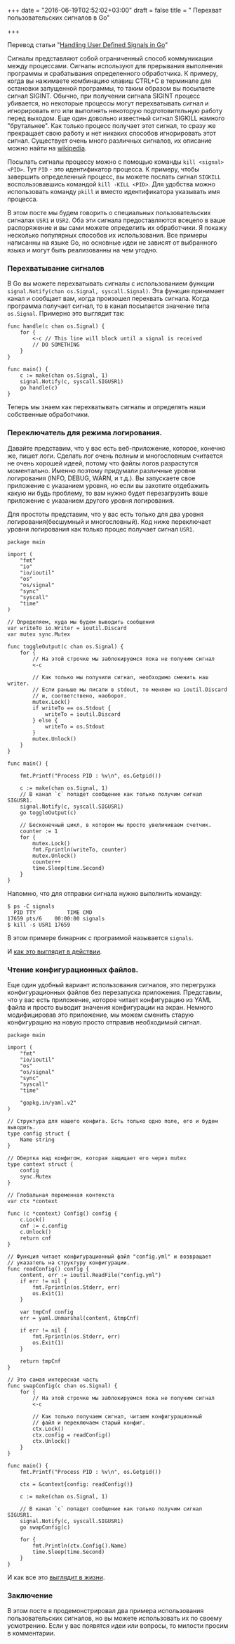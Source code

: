 +++
date = "2016-06-19T02:52:02+03:00"
draft = false
title = " Перехват пользовательских сигналов в Go"

+++

<p>Перевод статьи "<a href="http://blog.mbassem.com/2016/05/15/handling-user-defined-signals-in-go/">Handling User Defined Signals in Go</a>"</p>

<p>Сигналы представляют собой ограниченный способ коммуникации между процессами. Сигналы используют для прерывания выполнения программы и срабатывания определенного обработчика. К примеру, когда вы нажимаете комбинацию клавиш CTRL+C в терминале для остановки запущенной программы, то таким образом вы посылаете сигнал SIGINT. Обычно, при получении сигнала SIGINT процесс убивается, но некоторые процессы могут перехватывать сигнал и игнорировать его или выполнять некоторую подготовительную работу перед выходом. Еще один довольно известный сигнал SIGKILL намного "брутальнее". Как только процесс получает этот сигнал, то сразу же прекращает свою работу и нет никаких способов игнорировать этот сигнал. Существует очень много различных сигналов, их описание можно найти на <a href="https://en.wikipedia.org/wiki/Unix_signal#POSIX_signals">wikipedia</a>.</p>

<p>Посылать сигналы процессу можно с помощью команды <code>kill &lt;signal&gt; &lt;PID&gt;</code>. Тут <code>PID</code> - это идентификатор процесса. К примеру, чтобы завершить определенный процесс, вы можете послать сигнал <code>SIGKILL</code> воспользовавшись командой <code>kill -KILL &lt;PID&gt;</code>. Для удобства можно использовать команду <code>pkill</code> и вместо идентификатора указывать имя процесса.</p>

<p>В этом посте мы будем говорить о специальных пользовательских сигналах <code>USR1</code> и <code>USR2</code>. Оба эти сигнала предоставляются всецело в ваше распоряжение и вы сами можете определить их обработчики. Я покажу несколько популярных способов их использования. Все примеры написанны на языке Go, но основные идеи не зависят от выбранного языка и могут быть реализованны на чем угодно.</p>

<h3>Перехватывание сигналов</h3>

<p>В Go вы можете перехватывать сигналы с использованием функции <code>signal.Notify(chan os.Signal, syscall.Signal)</code>. Эта функция принимает канал и сообщает вам, когда произошел перехвать сигнала. Когда программа получает сигнал, то в канал посылается значение типа <code>os.Signal</code>. Примерно это выглядит так:</p>

<pre><code>func handle(c chan os.Signal) {
    for {
        &lt;-c // This line will block until a signal is received
        // DO SOMETHING
    }
}

func main() {
    c := make(chan os.Signal, 1)
    signal.Notify(c, syscall.SIGUSR1)
    go handle(c)
}
</code></pre>

<p>Теперь мы знаем как перехватывать сигналы и определять наши собственные обработчики.</p>

<h3>Переключатель для режима логирования.</h3>

<p>Давайте представим, что у вас есть веб-приложение, которое, конечно же, пишет логи. Сделать лог очень полным и многословным считается не очень хорошей идеей, потому что файлы логов разрастутся моментально. Именно поэтому придумали различные уровни логирования (INFO, DEBUG, WARN, и т.д.). Вы запускаете свое приложение с указанием уровня, но если вы захотите отдебажить  какую ни будь проблему, то вам нужно будет перезагрузить ваше приложение с указанием другого уровня логирования.</p>

<p>Для простоты представим, что у вас есть только для два уровня логирования(бесшумный и многословный). Код ниже переключает уровни логирования как только процес получает сигнал <code>USR1</code>.</p>

<pre><code>package main

import (
    "fmt"
    "io"
    "io/ioutil"
    "os"
    "os/signal"
    "sync"
    "syscall"
    "time"
)

// Определяем, куда мы будем выводить сообщения
var writeTo io.Writer = ioutil.Discard
var mutex sync.Mutex

func toggleOutput(c chan os.Signal) {
    for {
        // На этой строчке мы заблокируемся пока не получим сигнал
        &lt;-c

        // Как только мы получили сигнал, необходимо сменить наш writer.
        // Если раньше мы писали в stdout, то меняем на ioutil.Discard
        // и, соответствено, наоборот.
        mutex.Lock()
        if writeTo == os.Stdout {
            writeTo = ioutil.Discard
        } else {
            writeTo = os.Stdout
        }
        mutex.Unlock()
    }
}

func main() {

    fmt.Printf("Process PID : %v\n", os.Getpid())

    c := make(chan os.Signal, 1)
    // В канал `c` попадет сообщение как только получим сигнал SIGUSR1.
    signal.Notify(c, syscall.SIGUSR1)
    go toggleOutput(c)

    // Бесконечный цикл, в котором мы просто увеличиваем счетчик.
    counter := 1
    for {
        mutex.Lock()
        fmt.Fprintln(writeTo, counter)
        mutex.Unlock()
        counter++
        time.Sleep(time.Second)
    }
}
</code></pre>

<p>Напомню, что для отправки сигнала нужно выполнить команду:</p>

<pre><code>$ ps -C signals
  PID TTY          TIME CMD
17659 pts/6    00:00:00 signals
$ kill -s USR1 17659
</code></pre>

<p>В этом примере бинарник с программой называется <code>signals</code>.</p>

<p>И <a href="https://asciinema.org/a/45626">как это выглядит в действии</a>.</p>

<h3>Чтение конфигурационных файлов.</h3>

<p>Еще один удобный вариант использования сигналов, это перегрузка конфигурационных файлов без перезапуска приложения. Представим, что у вас есть приложение, которое читает конфигурацию из YAML файла и просто выводит значения конфигурации на экран. Немного модифицировав это приложение, мы можем сменить старую конфигурацию на новую просто отправив необходимый сигнал.</p>

<pre><code>package main

import (
    "fmt"
    "io/ioutil"
    "os"
    "os/signal"
    "sync"
    "syscall"
    "time"

    "gopkg.in/yaml.v2"
)

// Структура для нашего конфига. Есть только одно поле, его и будем выводить.
type config struct {
    Name string
}

// Обертка над конфигом, которая защищает его через mutex
type context struct {
    config
    sync.Mutex
}

// Глобальная переменная контекста
var ctx *context

func (c *context) Config() config {
    c.Lock()
    cnf := c.config
    c.Unlock()
    return cnf
}

// Функция читает конфигурационный файл "config.yml" и возвращает
// указатель на структуру конфигурации.
func readConfig() config {
    content, err := ioutil.ReadFile("config.yml")
    if err != nil {
        fmt.Fprintln(os.Stderr, err)
        os.Exit(1)
    }

    var tmpCnf config
    err = yaml.Unmarshal(content, &amp;tmpCnf)

    if err != nil {
        fmt.Fprintln(os.Stderr, err)
        os.Exit(1)
    }

    return tmpCnf
}

// Это самая интересная часть
func swapConfig(c chan os.Signal) {
    for {
        // На этой строчке мы заблокируемся пока не получим сигнал
        &lt;-c

        // Как только получаем сигнал, читаем конфигурационный
        // файл и переключаем старый конфиг.
        ctx.Lock()
        ctx.config = readConfig()
        ctx.Unlock()
    }
}

func main() {
    fmt.Printf("Process PID : %v\n", os.Getpid())

    ctx = &amp;context{config: readConfig()}

    c := make(chan os.Signal, 1)

    // В канал `c` попадет сообщение как только получим сигнал SIGUSR1.
    signal.Notify(c, syscall.SIGUSR1)
    go swapConfig(c)

    for {
        fmt.Println(ctx.Config().Name)
        time.Sleep(time.Second)
    }
}
</code></pre>

<p>И как все это <a href="https://asciinema.org/a/45625">выглядит в жизни</a>.</p>

<h3>Заключение</h3>

<p>В этом посте я продемонстрировал два примера использования пользовательских сигналов, но вы можете использовать их по своему усмотрению. Если у вас появятся идеи или вопросы, то милости просим в комментарии.</p>
